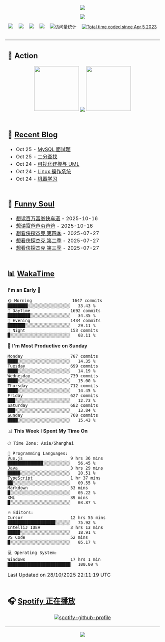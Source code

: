 <div align="center">

<img src="https://capsule-render.vercel.app/api?type=waving&color=timeGradient&height=300&&section=header&text=HI%20THERE!&fontSize=90&fontAlign=50&fontAlignY=30&desc=I%E2%80%99m%20@LI%20SIR%20%F0%9F%91%8B&descAlign=50&descSize=30&descAlignY=60&animation=twinkling" />

<div align="center">

  <!-- knock code pictures 敲代码的图片 -->
  <img order-radius="100px" src="https://img.lisir.cc/image/my/001.gif"><br>

  <!-- profile logo 个人资料徽标 -->
  <div align="center">
    <a href="https://lisir.cc/" title="点击跳转"><img src="https://img.shields.io/badge/Blog-%E4%B8%AA%E4%BA%BA%E5%8D%9A%E5%AE%A2-red"></a>&emsp;
    <a href="https://photo.lisir.cc/" title="点击跳转"><img src="https://img.shields.io/badge/Photo-%E6%97%B6%E5%85%89%E7%9B%B8%E5%86%8C-blue"></a>&emsp;
    <a href="https://cloud.lisir.cc/" title="点击跳转"><img src="https://img.shields.io/badge/Cloud%20Disk-%E6%88%91%E7%9A%84%E4%BA%91%E7%9B%98-green"></a>&emsp;
    <a href="https://nz.lisir.cc/" title="点击跳转"><img src="https://img.shields.io/badge/%E5%93%AA%E5%90%92-%E7%9B%91%E6%8E%A7%E9%9D%A2%E6%9D%BF-blueviolet"></a>&emsp;
    <!-- visitor -->
    <img src="https://komarev.com/ghpvc/?username=wkwbk&label=Views&color=orange&style=flat" alt="访问量统计" />&emsp;
    <a href="https://wakatime.com/@2237354f-824a-4472-ae76-c1eca96c8908"><img src="https://wakatime.com/badge/user/2237354f-824a-4472-ae76-c1eca96c8908.svg" alt="Total time coded since Apr 5 2023" /></a>
  </div>

</div>

<br>

<div align="center">

<table>

<tr><td>

## 🚀 Action

<!-- github-readme-streak-stats 连续提交代码天数记录 -->
<div align="center">
  <img width="145" src="https://img.lisir.cc/image/my/002.png">
  <img align="center" src="https://github-readme-stats.vercel.app/api?username=wkwbk&show_icons=true&theme=transparent">
  <img width="145" src="https://img.lisir.cc/image/my/001.png">
</div>

<br>

</td></tr>

<tr><td>

<!-- 近期博客 -->
## 📃 [Recent Blog](https://lisir.cc/)

<!-- feed start -->
- Oct 25 - [MySQL 面试题](https://lisir.cc/Notes/Job/面试题解/00.MySQL-面试题)
- Oct 25 - [二分查找](https://lisir.cc/Notes/Job/算法题解/10.二分查找)
- Oct 24 - [可视化建模与 UML](https://lisir.cc/Exam/XASYU/Second/2025-06-24/00.可视化建模与-UML)
- Oct 24 - [Linux 操作系统](https://lisir.cc/Exam/XASYU/Second/2025-06-24/01.Linux-操作系统)
- Oct 24 - [机器学习](https://lisir.cc/Exam/XASYU/Second/2025-06-25/00.机器学习)
<!-- feed end -->

</td></tr>

<tr><td>

<!-- 豆瓣 -->
## 🤾 [Funny Soul](https://movie.douban.com/people/li778057151)

<!-- START_SECTION:douban -->
* <a href='https://book.douban.com/subject/27041645/' target='_blank'>想读百万富翁快车道</a> - 2025-10-16
* <a href='https://book.douban.com/subject/27153484/' target='_blank'>想读富爸爸穷爸爸</a> - 2025-10-16
* <a href='https://movie.douban.com/subject/37067733/' target='_blank'>想看侠探杰克 第四季</a> - 2025-07-27
* <a href='https://movie.douban.com/subject/35763119/' target='_blank'>想看侠探杰克 第二季</a> - 2025-07-27
* <a href='https://movie.douban.com/subject/36670568/' target='_blank'>想看侠探杰克 第三季</a> - 2025-07-27
<!-- END_SECTION:douban -->

</td></tr>

<tr><td>

<!-- wakatime 统计 -->
## 📊 [WakaTime](https://wakatime.com/@wkwbk)

<!--START_SECTION:waka-->
**I'm an Early 🐤** 

```text
🌞 Morning                1647 commits        ████████░░░░░░░░░░░░░░░░░   33.43 % 
🌆 Daytime                1692 commits        █████████░░░░░░░░░░░░░░░░   34.35 % 
🌃 Evening                1434 commits        ███████░░░░░░░░░░░░░░░░░░   29.11 % 
🌙 Night                  153 commits         █░░░░░░░░░░░░░░░░░░░░░░░░   03.11 % 
```
📅 **I'm Most Productive on Sunday** 

```text
Monday                   707 commits         ████░░░░░░░░░░░░░░░░░░░░░   14.35 % 
Tuesday                  699 commits         ████░░░░░░░░░░░░░░░░░░░░░   14.19 % 
Wednesday                739 commits         ████░░░░░░░░░░░░░░░░░░░░░   15.00 % 
Thursday                 712 commits         ████░░░░░░░░░░░░░░░░░░░░░   14.45 % 
Friday                   627 commits         ███░░░░░░░░░░░░░░░░░░░░░░   12.73 % 
Saturday                 682 commits         ███░░░░░░░░░░░░░░░░░░░░░░   13.84 % 
Sunday                   760 commits         ████░░░░░░░░░░░░░░░░░░░░░   15.43 % 
```


📊 **This Week I Spent My Time On** 

```text
🕑︎ Time Zone: Asia/Shanghai

💬 Programming Languages: 
Vue.js                   9 hrs 36 mins       ██████████████░░░░░░░░░░░   56.45 % 
Java                     3 hrs 29 mins       █████░░░░░░░░░░░░░░░░░░░░   20.51 % 
TypeScript               1 hr 37 mins        ██░░░░░░░░░░░░░░░░░░░░░░░   09.55 % 
Markdown                 53 mins             █░░░░░░░░░░░░░░░░░░░░░░░░   05.22 % 
XML                      39 mins             █░░░░░░░░░░░░░░░░░░░░░░░░   03.87 % 

🔥 Editors: 
Cursor                   12 hrs 55 mins      ███████████████████░░░░░░   75.92 % 
IntelliJ IDEA            3 hrs 13 mins       █████░░░░░░░░░░░░░░░░░░░░   18.91 % 
VS Code                  52 mins             █░░░░░░░░░░░░░░░░░░░░░░░░   05.17 % 

💻 Operating System: 
Windows                  17 hrs 1 min        █████████████████████████   100.00 % 
```


 Last Updated on 28/10/2025 22:11:19 UTC
<!--END_SECTION:waka-->

</td></tr>

<tr><td>

## 🎧 [Spotify 正在播放](https://open.spotify.com/user/31s4ftvnfnus65uynvxmxu7rkfom)

<div align="center">

  [![spotify-github-profile](https://spotify-github-profile.kittinanx.com/api/view?uid=31s4ftvnfnus65uynvxmxu7rkfom&cover_image=true&theme=default&show_offline=true&background_color=121212&interchange=true&bar_color_cover=true)](https://spotify-github-profile.kittinanx.com/api/view?uid=31s4ftvnfnus65uynvxmxu7rkfom&redirect=true)

</div>

</td></tr>

</table>

</div>

<img src="https://capsule-render.vercel.app/api?type=waving&color=timeGradient&height=300&&section=footer&text=THE%20END!&fontSize=90&fontAlign=50&fontAlignY=70&desc=Hope%20your%20program%20is%20bug-free!&descAlign=50&descSize=30&descAlignY=40&animation=twinkling" />

</div>
